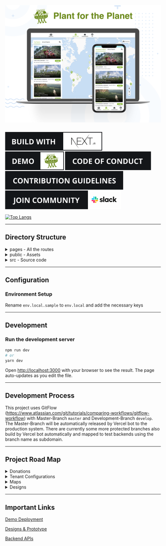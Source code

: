 <br/>
<br/>
<img src="./documentation/screenshots/PFP.png" alt="PFP Page." align="center">

<br/>
<br/>

<p align="center">

[![Next JS](./documentation/screenshots/BuildWithNext.svg)](https://nextjs.org/)
[![DEMO](./documentation/screenshots/Demo.svg)](https://planet-app-sf.herokuapp.com/)
[![code of conduct](./documentation/screenshots/COC.svg)](./documentation/CODE_OF_CONDUCT.md)
[![contribution guidelines](./documentation/screenshots/CG.svg)](./documentation/CONTRIBUTING.md)
[![join us](./documentation/screenshots/Slack.svg)](https://join.slack.com/share/zt-gejlwtt3-hIE0OwVDbb3vQvw2xDAsQQ)

</p>

[![Top Langs](https://github-readme-stats.vercel.app/api/top-langs/?username=Plant-for-the-Planet&layout=compact)](https://github.com/anuraghazra/github-readme-stats)

---

## Directory Structure

<details><summary>pages - All the routes</summary>
<ul>
    <li>_app = Page initializations of the project</li></br>
    <li>_document = A custom Document is commonly used to augment your application's html and body tags.</li></br>
    <li>404 = Default 404 page if the route is not found</li></br>
    <li> Project pages -</li>
    </br>
    <table border="1">
        <tr>
            <td>#</td>
            <td><b>Page Name</b></td>
            <td><b>Route</b></td>
            <td><b>Functionality</b></td>
        </tr>
        <tr>
         <td>1</td>
            <td>index.tsx</td>
            <td>/</td>
            <td>Home page of the app with all the projects in list and map</td>
        </tr>
        <tr>
         <td>2</td>
            <td>[id].tsx</td>
            <td>/project-id</td>
            <td>Page of single project which loads all the details of the same</td>
        </tr>
        <tr>
         <td>3</td>
            <td>about.tsx</td>
            <td>/about</td>
            <td>About the organization</td>
        </tr>
        <tr>
         <td>4</td>
            <td>leaderboard.tsx</td>
            <td>/leaderboard</td>
            <td>Showcases the top donors from around the world</td>
        </tr>
        <tr>
         <td>5</td>
            <td>me.tsx</td>
            <td>/me</td>
            <td>User's private profile</td>
        </tr>
        <tr>
         <td>6</td>
            <td>tpo/[id].tsx</td>
            <td>/tpo/tpo-id</td>
            <td>TPO's profile</td>
        </tr>
        <tr>
         <td>7</td>
            <td>user/[id].tsx</td>
            <td>/user/user-id</td>
            <td>User's public profile</td>
        </tr>
    </table>
</ul>
</details>

<details><summary>public - Assets</summary>
<ul>
    <li>tenants = Assets of all the tenants</li>
    <li>And other public assets.</li>
</ul>
</details>

<details><summary>src - Source code</summary>
<ul>
    <li>assets = All the assets </li>
    <li>features = Project features are present here </li>
    <li>tenants = Tenant specific features are present here</li>
    <li>theme = Theme scss files </li>
    <li>utils = Utility functions</li>
</ul>
</details>

---

## Configuration

### Environment Setup

Rename `env.local.sample` to `env.local` and add the necessary keys

---

## Development

### Run the development server

```bash
npm run dev
# or
yarn dev
```

Open [http://localhost:3000](http://localhost:3000) with your browser to see the result. The page auto-updates as you edit the file.

---

## Development Process

This project uses GitFlow (https://www.atlassian.com/git/tutorials/comparing-workflows/gitflow-workflow) with Master-Branch `master` and Development-Branch `develop`. The Master-Branch will be automatically released by Vercel bot to the production system. There are currently some more protected branches also build by Vercel bot automatically and mapped to test backends using the branch name as subdomain.

---

## Project Road Map

<details><summary>Donations</summary>
<ul>
    <table border="1">
        <tr>
            <td>#</td>
            <td><b>Feature</b></td>
            <td><b>Issue</b></td>
            <td><b>Status</b></td>
        </tr>
        <tr>
            <td>1</td>
            <td>Projects Page</td>
            <td>-</td>
            <td> - [x]</td>
        </tr>
        <tr>
            <td>#</td>
            <td></td>
            <td></td>
            <td></td>
        </tr>
        <tr>
            <td>#</td>
            <td></td>
            <td></td>
            <td></td>
        </tr>
        <tr>
            <td>#</td>
            <td></td>
            <td></td>
            <td></td>
        </tr>
        <tr>
            <td>#</td>
            <td></td>
            <td></td>
            <td></td>
        </tr>
    </table>
</ul>
</details>

<details><summary>Tenant Configurations</summary>
<ul>
    <li></li></br>
</ul>
</details>

<details><summary>Maps</summary>
<ul>
    <li></li></br>
</ul>
</details>

<details><summary>Designs</summary>
<ul>
    <li></li></br>
</ul>
</details>

---

## Important Links

[Demo Deployment](https://planet-app-sf.herokuapp.com/)

[Designs & Prototype](https://xd.adobe.com/view/8f1c5110-4d7d-445d-8283-8eb1674ce2e4-da4f/)

[Backend APIs](https://stoplight.io/p/docs/gh/plant-for-the-planet-org/treecounter-platform?group=api-docs&utm_campaign=publish_dialog&utm_source=studio)

